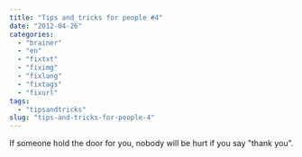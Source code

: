 ```yaml
---
title: "Tips and tricks for people #4"
date: "2012-04-26"
categories: 
  - "brainer"
  - "en"
  - "fixtxt"
  - "fiximg"
  - "fixlang"
  - "fixtags"
  - "fixurl"
tags: 
  - "tipsandtricks"
slug: "tips-and-tricks-for-people-4"
---
```


If someone hold the door for you, nobody will be hurt if you say "thank you".
